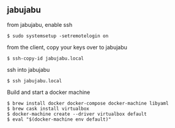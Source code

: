 ## jabujabu

from jabujabu, enable ssh
```
$ sudo systemsetup -setremotelogin on
```

from the client, copy your keys over to jabujabu
```
$ ssh-copy-id jabujabu.local
```

ssh into jabujabu
```
$ ssh jabujabu.local
```

Build and start a docker machine
```
$ brew install docker docker-compose docker-machine libyaml
$ brew cask install virtualbox
$ docker-machine create --driver virtualbox default
$ eval "$(docker-machine env default)"
```
